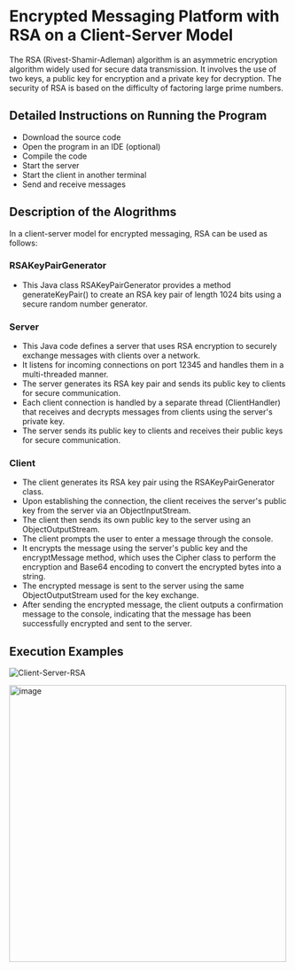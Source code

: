 # Encrypted Messaging Platform with RSA on a Client-Server Model
The RSA (Rivest-Shamir-Adleman) algorithm is an asymmetric encryption algorithm widely used for secure data transmission. It involves the use of two keys, a public key for encryption and a private key for decryption. The security of RSA is based on the difficulty of factoring large prime numbers.

## Detailed Instructions on Running the Program
- Download the source code
- Open the program in an IDE (optional)
- Compile the code
- Start the server
- Start the client in another terminal
- Send and receive messages

## Description of the Alogrithms
In a client-server model for encrypted messaging, RSA can be used as follows:
### RSAKeyPairGenerator
- This Java class RSAKeyPairGenerator provides a method generateKeyPair() to create an RSA key pair of length 1024 bits using a secure random number generator.
### Server
- This Java code defines a server that uses RSA encryption to securely exchange messages with clients over a network.
- It listens for incoming connections on port 12345 and handles them in a multi-threaded manner.
- The server generates its RSA key pair and sends its public key to clients for secure communication.
- Each client connection is handled by a separate thread (ClientHandler) that receives and decrypts messages from clients using the server's private key.
-  The server sends its public key to clients and receives their public keys for secure communication.
### Client 
- The client generates its RSA key pair using the RSAKeyPairGenerator class.
- Upon establishing the connection, the client receives the server's public key from the server via an ObjectInputStream.
- The client then sends its own public key to the server using an ObjectOutputStream.
- The client prompts the user to enter a message through the console.
- It encrypts the message using the server's public key and the encryptMessage method, which uses the Cipher class to perform the encryption and Base64 encoding to convert the encrypted bytes into a string.
- The encrypted message is sent to the server using the same ObjectOutputStream used for the key exchange.
- After sending the encrypted message, the client outputs a confirmation message to the console, indicating that the message has been successfully encrypted and sent to the server.

## Execution Examples
![Client-Server-RSA](https://github.com/ErinaBlakiqi/Siguria-e-te-dhenave-Detyra-3/assets/121411956/c4080fce-a24e-46a3-91f4-1ab5df18dc3b)


<img width="500" alt="image" src="https://github.com/ErinaBlakiqi/Siguria-e-te-dhenave-Detyra-3/assets/121411956/2c0dd84e-cffd-4ca7-a431-1a94e8df247a">








